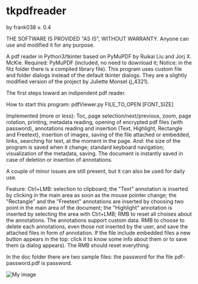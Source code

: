 # tkpdfreader
by frank038
v. 0.4

THE SOFTWARE IS PROVIDED "AS IS", WITHOUT WARRANTY. Anyone can use and modified it for any purpose.

A pdf reader in Python3/tkinter based on PyMuPDF by Ruikai Liu and Jorj X. McKie. Required: PyMuPDF (included, no need to download it; Notice: in the fitz folder there is a compiled library file). This program uses custom file and folder dialogs instead of the default tkinter dialogs. They are a slightly modified version of the project by Juliette Monsel (j_4321).

The first steps toward an indipendent pdf reader.

How to start this program: pdfViewer.py FILE_TO_OPEN [FONT_SIZE]

Implemented (more or less): Toc, page selection/next/previous, zoom, page rotation, printing, metadata reading, opening of encrypted pdf files (with password), annotations reading and insertion (Text, Highlight, Rectangle and Freetext), insertion of images, saving of the file attached or embedded, links, searching for text, at the moment in the page. And: the size of the program is saved when it change; standard keyboard navigation; visualization of the metadata, saving.
The document is instantly saved in case of deletion or insertion of annotations.

A couple of minor issues are still present, but it can also be used for daily use. 

Feature: Ctrl+LMB: selection to clipboard; the "Text" annotation is inserted by clicking in the main area as soon as the mouse pointer change; the "Rectangle" and the "Freetext" annotations are inserted by choosing two point in the main area of the document; the "Highlight" annotation is inserted by selecting the area with Ctrl+LMB; RMB to reset all choises about the annotations. The annotations support custom data. RMB to choose to delete each annotations, even those not inserted by the user, and save the attached files in form of annotation. If the file include embedded files a new button appears in the top: click it to know some info about them or to save them (a dialog appears). The RMB should reset everything.

In the doc folder there are two sample files: the password for the file pdf-password.pdf is password.

![My image](https://github.com/frank038/tkpdfreader/blob/master/img1.png)
